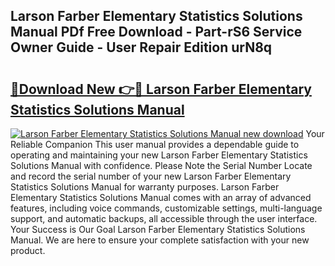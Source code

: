 ## Larson Farber Elementary Statistics Solutions Manual PDf Free Download - Part-rS6 Service Owner Guide - User Repair Edition urN8q

# <h2><a href="http://bc55927.oget.top/?id=Larson+Farber+Elementary+Statistics+Solutions+Manual">🔗Download New 👉🔴 Larson Farber Elementary Statistics Solutions Manual</a></h2>

[![Larson Farber Elementary Statistics Solutions Manual new download](https://i.imgur.com/5g1atiW.png)](http://bc55927.oget.top/?id=Larson+Farber+Elementary+Statistics+Solutions+Manual)
Your Reliable Companion This user manual provides a dependable guide to operating and maintaining your new Larson Farber Elementary Statistics Solutions Manual with confidence. Please Note the Serial Number Locate and record the serial number of your new Larson Farber Elementary Statistics Solutions Manual for warranty purposes. Larson Farber Elementary Statistics Solutions Manual comes with an array of advanced features, including voice commands, customizable settings, multi-language support, and automatic backups, all accessible through the user interface. Your Success is Our Goal Larson Farber Elementary Statistics Solutions Manual. We are here to ensure your complete satisfaction with your new product.
